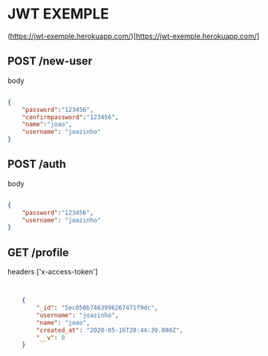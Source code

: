 # JWT EXEMPLE
(https://jwt-exemple.herokuapp.com/)[https://jwt-exemple.herokuapp.com/]
## POST /new-user
body
```json

{
	"password":"123456",
	"confirmpassword":"123456",
	"name":"joao",
	"username": "joazinho"
}
```
## POST /auth
body
```json

{
	"password":"123456",
	"username": "joazinho"
}
```
## GET /profile
headers
['x-access-token']
```json


	{
        "_id": "5ec050b7463996267471f9dc",
        "username": "joazinho",
        "name": "joao",
        "created_at": "2020-05-16T20:44:39.000Z",
        "__v": 0
    }
```

